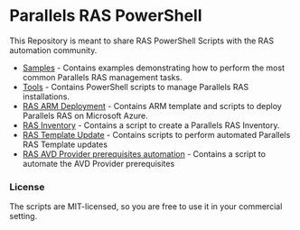 # Parallels RAS PowerShell
This Repository is meant to share RAS PowerShell Scripts with the RAS automation community.
* [Samples](Samples) - Contains examples demonstrating how to perform the most common Parallels RAS management tasks.
* [Tools](Tools) - Contains PowerShell scripts to manage Parallels RAS installations.
* [RAS ARM Deployment](ARM-templates-fberson) - Contains ARM template and scripts to deploy Parallels RAS on Microsoft Azure.
* [RAS Inventory](RAS-Inventory-CWebster) - Contains a script to create a Parallels RAS Inventory.
* [RAS Template Update](RAS-Template-update) - Contains scripts to perform automated Parallels RAS Template updates
* [RAS AVD Provider prerequisites automation](RAS-AVD-Provider-prerequisites) - Contains a script to automate the AVD Provider prerequisites
### License ###

The scripts are MIT-licensed, so you are free to use it in your commercial setting.
